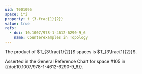 ```yaml
---
uid: T001095
space: i^i
property: t_{3-frac{1}{2}}
value: true
refs:
  - doi: 10.1007/978-1-4612-6290-9_6
    name: Counterexamples in Topology
---
```

The product of $T_{3\frac{1}{2}}$ spaces is $T_{3\frac{1}{2}}$.

Asserted in the General Reference Chart for space #105 in
{{doi:10.1007/978-1-4612-6290-9_6}}.
